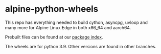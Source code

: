 # alpine-python-wheels

This repo has everything needed to build cython, asyncpg, uvloop and many more for Alpine Linux Edge in both x86_64 and aarch64.

Prebuilt files can be found at our [package index](https://packages.travitia.xyz/).

The wheels are for python 3.9. Other versions are found in other branches.
